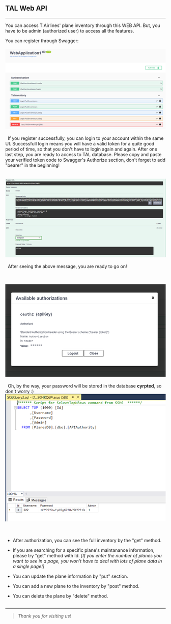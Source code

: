 ## TAL Web API

---

You can access T.Airlines' plane inventory through this WEB API. But, you have to be admin (authorized user) to access all the features.

You can register through Swagger:
\
&nbsp;
![SwaggerUIInıtialization](https://github.com/AKBANK-Patika-FullStack-Bootcamp/ElifsuTanyeri_Homeworks/blob/master/Week5_AuthToken%26Paging/Screenshots/1normalstate.PNG)
\
\
&nbsp;
If you register successfully, you can login to your account within the same UI. Successfull login means you will have a valid token for a quite good period of time, so that you don't have to login again and again. After one last step, you are ready to access to TAL database. Please copy and paste your verified token code to Swagger's Authorize section, don't forget to add "bearer" in the beginning!
\
\
&nbsp;
![Token](https://github.com/AKBANK-Patika-FullStack-Bootcamp/ElifsuTanyeri_Homeworks/blob/master/Week5_AuthToken%26Paging/Screenshots/2LoginSuccess.PNG)
\
\
&nbsp;
After seeing the above message, you are ready to go on!
\
\
&nbsp;

![Verification](https://github.com/AKBANK-Patika-FullStack-Bootcamp/ElifsuTanyeri_Homeworks/blob/master/Week5_AuthToken%26Paging/Screenshots/3TokenSuccess.PNG)
\
\
&nbsp;
Oh, by the way, your password will be stored in the database **cyrpted**, so don't worry :)
![CryptedPassword](https://github.com/AKBANK-Patika-FullStack-Bootcamp/ElifsuTanyeri_Homeworks/blob/master/Week5_AuthToken%26Paging/Screenshots/5CryptedSQL.PNG)
\
\
&nbsp;

- After authorization, you can see the full inventory by the "get" method.

- If you are searching for a specific plane's maintanance information, please try "get" method with Id. _[If you enter the number of planes you want to see in a page, you won't have to deal with lots of plane data in a single page!]_

- You can update the plane information by "put" section.

- You can add a new plane to the inventory by "post" method.

- You can delete the plane by "delete" method.
  \
  &nbsp;

---

> _Thank you for visiting us!_
